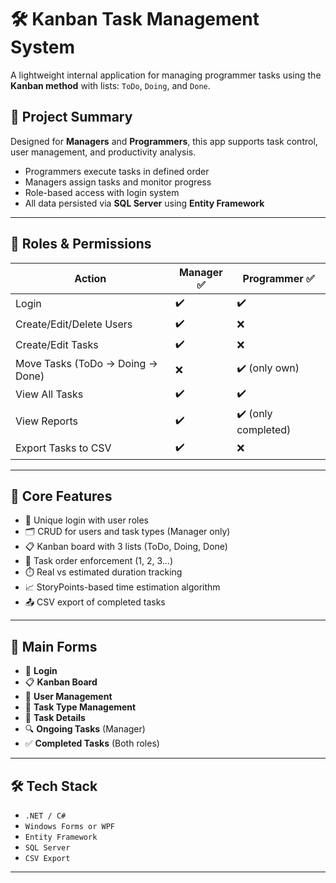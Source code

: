 # 🛠️ Kanban Task Management System

A lightweight internal application for managing programmer tasks using the **Kanban method** with lists: `ToDo`, `Doing`, and `Done`.

## 📌 Project Summary

Designed for **Managers** and **Programmers**, this app supports task control, user management, and productivity analysis.

- Programmers execute tasks in defined order
- Managers assign tasks and monitor progress
- Role-based access with login system
- All data persisted via **SQL Server** using **Entity Framework**

---

## 👥 Roles & Permissions

| Action                            | Manager ✅ | Programmer ✅ |
|----------------------------------|------------|----------------|
| Login                            | ✔️         | ✔️             |
| Create/Edit/Delete Users         | ✔️         | ❌             |
| Create/Edit Tasks                | ✔️         | ❌             |
| Move Tasks (ToDo → Doing → Done) | ❌         | ✔️ (only own)  |
| View All Tasks                   | ✔️         | ✔️             |
| View Reports                     | ✔️         | ✔️ (only completed) |
| Export Tasks to CSV              | ✔️         | ❌             |

---

## 🧩 Core Features

- 🧑 Unique login with user roles
- 🗂️ CRUD for users and task types (Manager only)
- 📋 Kanban board with 3 lists (ToDo, Doing, Done)
- 🧠 Task order enforcement (1, 2, 3…)
- ⏱️ Real vs estimated duration tracking
- 📈 StoryPoints-based time estimation algorithm
- 📤 CSV export of completed tasks

---

## 📂 Main Forms

- 🔐 **Login**
- 📋 **Kanban Board**
- 👤 **User Management**
- 🧾 **Task Type Management**
- 📝 **Task Details**
- 🔍 **Ongoing Tasks** (Manager)
- ✅ **Completed Tasks** (Both roles)

---

## 🛠️ Tech Stack

- `.NET / C#`
- `Windows Forms or WPF`
- `Entity Framework`
- `SQL Server`
- `CSV Export`

---


